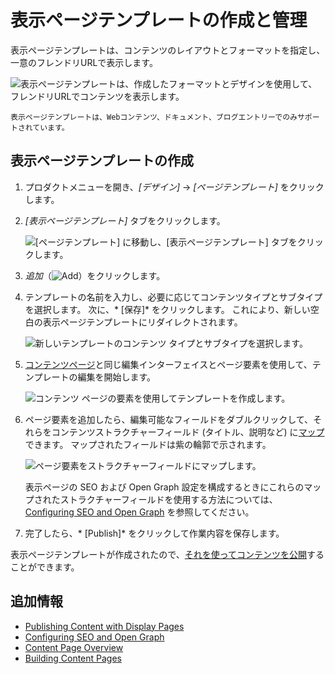 # 表示ページテンプレートの作成と管理

表示ページテンプレートは、コンテンツのレイアウトとフォーマットを指定し、一意のフレンドリURLで表示します。

![表示ページテンプレートは、作成したフォーマットとデザインを使用して、フレンドリURLでコンテンツを表示します。](./creating-and-managing-display-page-templates/images/01.png)

```{note}
表示ページテンプレートは、Webコンテンツ、ドキュメント、ブログエントリーでのみサポートされています。
```

## 表示ページテンプレートの作成

1.  プロダクトメニューを開き、*[デザイン]* → *[ページテンプレート]* をクリックします。

2.  *[表示ページテンプレート]* タブをクリックします。

    ![[ページテンプレート] に移動し、[表示ページテンプレート] タブをクリックします。](./creating-and-managing-display-page-templates/images/02.png)

3.  *追加*（![Add](./../../../images/icon-add.png)）をクリックします。

4.  テンプレートの名前を入力し、必要に応じてコンテンツタイプとサブタイプを選択します。 次に、* [保存]* をクリックします。 これにより、新しい空白の表示ページテンプレートにリダイレクトされます。

    ![新しいテンプレートのコンテンツ タイプとサブタイプを選択します。](./creating-and-managing-display-page-templates/images/03.png)

5.  [コンテンツページ](../../creating-pages/building-and-managing-content-pages/building-content-pages.md)と同じ編集インターフェイスとページ要素を使用して、テンプレートの編集を開始します。

    ![コンテンツ ページの要素を使用してテンプレートを作成します。](./creating-and-managing-display-page-templates/images/04.png)

6.  ページ要素を追加したら、編集可能なフィールドをダブルクリックして、それらをコンテンツストラクチャーフィールド (タイトル、説明など) に[マップ](../../creating-pages/building-and-managing-content-pages/building-content-pages.md#mapping-content)できます。 マップされたフィールドは紫の輪郭で示されます。

    ![ページ要素をストラクチャーフィールドにマップします。](./creating-and-managing-display-page-templates/images/05.png)

    表示ページの SEO および Open Graph 設定を構成するときにこれらのマップされたストラクチャーフィールドを使用する方法については、[Configuring SEO and Open Graph](./configuring-seo-and-open-graph.md) を参照してください。

7.  完了したら、* [Publish]* をクリックして作業内容を保存します。

表示ページテンプレートが作成されたので、[それを使ってコンテンツを公開](./publishing-content-with-display-pages.md)することができます。


<!-- ## Viewing Display Page Template Usage

> Liferay 7.4+

You can manage the different Display Page Templates using the *Actions* menu (![Actions](../../../images/icon-actions.png)). From here, the *View Usages* option provides a list of content that uses a specific Display Page Template.

```{note}
The *View Usages* option does not provide the usage of content assigned to the default Display Page Template.
```

![Managing your Display Page Template using the Actions menu](./creating-and-managing-display-page-templates/images/06.png)

Before you delete a Display Page Template in use by some of your content, you have two ways to unassign the Display Page Template from the content: 

- Assign to Default: Your content is unassigned from the current Display Page Template and assigned to the default Display Page Template for the content type and subtype (if applicable.)
- Unassign: Your content is not assigned to any Display Page Template.

To view your Display Page Template usage and unassign your content,

1. Open the Product Menu and go to *Design* &rarr; *Page Templates*.
1. Click the *Display Page Templates* tab.
1. Click the Display Page Template's *Actions* menu (![Actions](../../../images/icon-actions.png)) and select *View Usages*.
1. From the list of content using the Display Page Template, select one or more elements.
1. Click the *Actions* menu (![Actions](../../../images/icon-actions.png)) in the top-right corner and select *Assign to Default* or *Unassigned*.
1. Click *OK*.

If you assign your content to a new Display Page Template, review that the content displays as expected. To preview and publish your content, see [Publishing Content with Display Pages](./publishing-content-with-display-pages.md). -->

## 追加情報

  - [Publishing Content with Display Pages](./publishing-content-with-display-pages.md)
  - [Configuring SEO and Open Graph](./configuring-seo-and-open-graph.md)
  - [Content Page Overview](./../../creating-pages/building-and-managing-content-pages/content-pages-overview.md)
  - [Building Content Pages](../../creating-pages/building-and-managing-content-pages/building-content-pages.md)
